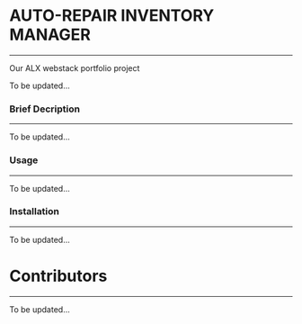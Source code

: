# AUTO-REPAIR INVENTORY MANAGER
--------------------------------
Our ALX webstack portfolio project

To be updated...


### Brief Decription
--------------------
To be updated...



### Usage
---------
To be updated...



### Installation
-----------------
To be updated...


# Contributors
---------------
To be updated...
